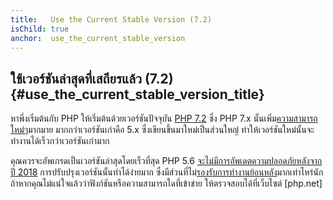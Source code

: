 ```yaml
---
title:   Use the Current Stable Version (7.2)
isChild: true
anchor:  use_the_current_stable_version
---
```


## ใช้เวอร์ชันล่าสุดที่เสถียรแล้ว (7.2) {#use_the_current_stable_version_title}

หาพึ่งเริ่มต้นกับ PHP ให้เริ่มต้นด้วยเวอร์ชันปัจจุบัน [PHP 7.2](php-release) ซึ่ง PHP 7.x นั้นเพิ่ม[ความสามารถใหม่ๆ](#language_highlights)มากมาย มากกว่าเวอร์ชันเก่าคือ 5.x ซึ่งเขียนขึ้นมาใหม่เป็นส่วนใหญ่ ทำให้เวอร์ชันใหม่นั้นจะทำงานได้เร็วกว่าเวอร์ชันเก่ามาก

คุณควรจะอัพเกรดเป็นเวอร์ชันล่าสุดโดยเร็วที่สุด PHP 5.6 [จะไม่มีการอัพเดตความปลอดภัยหลังจากปี 2018](http://php.net/supported-versions.php) การปรับปรุงเวอร์ชันนั้นทำได้ง่ายมาก ซึ่งมีส่วนที่ไม่[รองรับการทำงานย้อนหลัง][php72-bc]มากเท่าไหร่นัก ถ้าหากคุณไม่แน่ใจแล้วว่าฟังก์ชันหรือความสามารถใดที่เข้าข่าย ให้ตรวจสอบได้ที่เว็บไซต์ [php.net]

[php-release]: http://php.net/downloads.php
[php-docs]: http://php.net/manual/
[php72-bc]: http://php.net/manual/migration72.incompatible.php
